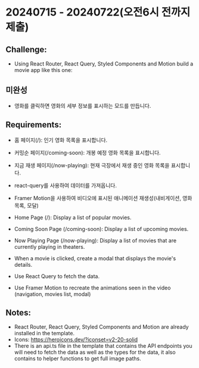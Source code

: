 # 20240715 - 20240722(오전6시 전까지 제출)

## Challenge:

- Using React Router, React Query, Styled Components and Motion build a movie app like this one:

## 미완성

- 영화를 클릭하면 영화의 세부 정보를 표시하는 모드를 만듭니다.

## Requirements:

- 홈 페이지(/): 인기 영화 목록을 표시합니다.
- 커밍순 페이지(/coming-soon): 개봉 예정 영화 목록을 표시합니다.
- 지금 재생 페이지(/now-playing): 현재 극장에서 재생 중인 영화 목록을 표시합니다.
- react-query를 사용하여 데이터를 가져옵니다.
- Framer Motion을 사용하여 비디오에 표시된 애니메이션 재생성(내비게이션, 영화 목록, 모달)

- Home Page (/): Display a list of popular movies.
- Coming Soon Page (/coming-soon): Display a list of upcoming movies.
- Now Playing Page (/now-playing): Display a list of movies that are currently playing in theaters.
- When a movie is clicked, create a modal that displays the movie's details.
- Use React Query to fetch the data.
- Use Framer Motion to recreate the animations seen in the video (navigation, movies list, modal)

## Notes:

- React Router, React Query, Styled Components and Motion are already installed in the template.
- Icons: https://heroicons.dev/?iconset=v2-20-solid
- There is an api.ts file in the template that contains the API endpoints you will need to fetch the data as well as the types for the data, it also contains to helper functions to get full image paths.
